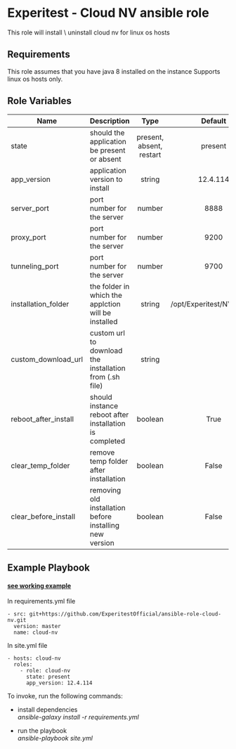Experitest - Cloud NV ansible role
=========

This role will install \ uninstall cloud nv for linux os hosts

Requirements
------------

This role assumes that you have java 8 installed on the instance
Supports linux os hosts only.

Role Variables
--------------

| Name | Description | Type | Default | Required |
|------|-------------|:----:|:-----:|:-----:|
| state | should the application be present or absent | present, absent, restart | present | no |
| app_version | application version to install | string | 12.4.114 | no |
| server_port | port number for the server | number | 8888 | no |
| proxy_port | port number for the server | number | 9200 | no |
| tunneling_port | port number for the server | number | 9700 | no |
| installation_folder | the folder in which the applction will be installed | string | /opt/Experitest/NV/Server | no |
| custom_download_url | custom url to download the installation from (.sh file) | string |  | no |
| reboot_after_install | should instance reboot after installation is completed | boolean | True | no |
| clear_temp_folder | remove temp folder after installation | boolean | False | no |
| clear_before_install | removing old installation before installing new version | boolean | False | no |


Example Playbook
----------------

#### [see working example](/example)

In requirements.yml file

    - src: git+https://github.com/ExperitestOfficial/ansible-role-cloud-nv.git
      version: master
      name: cloud-nv


In site.yml file

    - hosts: cloud-nv
      roles:
        - role: cloud-nv
          state: present
          app_version: 12.4.114

To invoke, run the following commands:

- install dependencies \
  *ansible-galaxy install -r requirements.yml*

- run the playbook \
  *ansible-playbook site.yml*
